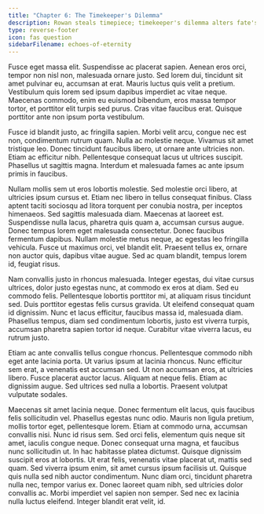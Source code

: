 ```yaml
---
title: "Chapter 6: The Timekeeper's Dilemma"
description: Rowan steals timepiece; timekeeper's dilemma alters fate's course.
type: reverse-footer
icon: fas question
sidebarFilename: echoes-of-eternity
---
```

Fusce eget massa elit. Suspendisse ac placerat sapien. Aenean eros orci, tempor non nisl non, malesuada ornare justo. Sed lorem dui, tincidunt sit amet pulvinar eu, accumsan at erat. Mauris luctus quis velit a pretium. Vestibulum quis lorem sed ipsum dapibus imperdiet ac vitae neque. Maecenas commodo, enim eu euismod bibendum, eros massa tempor tortor, et porttitor elit turpis sed purus. Cras vitae faucibus erat. Quisque porttitor ante non ipsum porta vestibulum.

Fusce id blandit justo, ac fringilla sapien. Morbi velit arcu, congue nec est non, condimentum rutrum quam. Nulla ac molestie neque. Vivamus sit amet tristique leo. Donec tincidunt faucibus libero, ut ornare ante ultricies non. Etiam ac efficitur nibh. Pellentesque consequat lacus ut ultrices suscipit. Phasellus ut sagittis magna. Interdum et malesuada fames ac ante ipsum primis in faucibus.

Nullam mollis sem ut eros lobortis molestie. Sed molestie orci libero, at ultricies ipsum cursus et. Etiam nec libero in tellus consequat finibus. Class aptent taciti sociosqu ad litora torquent per conubia nostra, per inceptos himenaeos. Sed sagittis malesuada diam. Maecenas at laoreet est. Suspendisse nulla lacus, pharetra quis quam a, accumsan cursus augue. Donec tempus lorem eget malesuada consectetur. Donec faucibus fermentum dapibus. Nullam molestie metus neque, ac egestas leo fringilla vehicula. Fusce ut maximus orci, vel blandit elit. Praesent tellus ex, ornare non auctor quis, dapibus vitae augue. Sed ac quam blandit, tempus lorem id, feugiat risus.

Nam convallis justo in rhoncus malesuada. Integer egestas, dui vitae cursus ultrices, dolor justo egestas nunc, at commodo ex eros at diam. Sed eu commodo felis. Pellentesque lobortis porttitor mi, at aliquam risus tincidunt sed. Duis porttitor egestas felis cursus gravida. Ut eleifend consequat quam id dignissim. Nunc et lacus efficitur, faucibus massa id, malesuada diam. Phasellus tempus, diam sed condimentum lobortis, justo est viverra turpis, accumsan pharetra sapien tortor id neque. Curabitur vitae viverra lacus, eu rutrum justo.

Etiam ac ante convallis tellus congue rhoncus. Pellentesque commodo nibh eget ante lacinia porta. Ut varius ipsum at lacinia rhoncus. Nunc efficitur sem erat, a venenatis est accumsan sed. Ut non accumsan eros, at ultricies libero. Fusce placerat auctor lacus. Aliquam at neque felis. Etiam ac dignissim augue. Sed ultrices sed nulla a lobortis. Praesent volutpat vulputate sodales.

Maecenas sit amet lacinia neque. Donec fermentum elit lacus, quis faucibus felis sollicitudin vel. Phasellus egestas nunc odio. Mauris non ligula pretium, mollis tortor eget, pellentesque lorem. Etiam at commodo urna, accumsan convallis nisi. Nunc id risus sem. Sed orci felis, elementum quis neque sit amet, iaculis congue neque. Donec consequat urna magna, et faucibus nunc sollicitudin ut. In hac habitasse platea dictumst. Quisque dignissim suscipit eros at lobortis. Ut erat felis, venenatis vitae placerat ut, mattis sed quam. Sed viverra ipsum enim, sit amet cursus ipsum facilisis ut. Quisque quis nulla sed nibh auctor condimentum. Nunc diam orci, tincidunt pharetra nulla nec, tempor varius ex. Donec laoreet quam nibh, sed ultricies dolor convallis ac. Morbi imperdiet vel sapien non semper. Sed nec ex lacinia nulla luctus eleifend. Integer blandit erat velit, id.